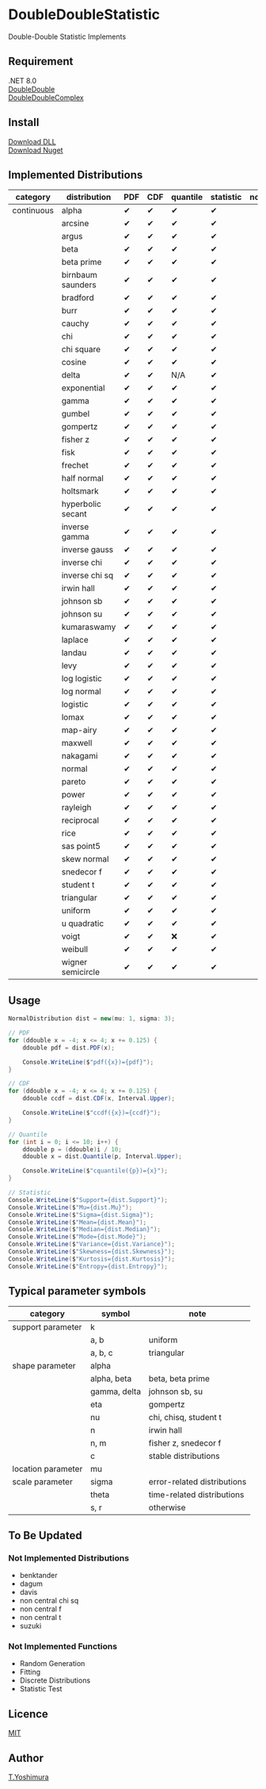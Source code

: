 # DoubleDoubleStatistic
 Double-Double Statistic Implements

## Requirement
.NET 8.0  
[DoubleDouble](https://github.com/tk-yoshimura/DoubleDouble)  
[DoubleDoubleComplex](https://github.com/tk-yoshimura/DoubleDoubleComplex)  

## Install
[Download DLL](https://github.com/tk-yoshimura/DoubleDoubleStatistic/releases)  
[Download Nuget](https://www.nuget.org/packages/tyoshimura.DoubleDouble.Statistic/)  

## Implemented Distributions

| category   | distribution      | PDF      | CDF      | quantile | statistic | note |
| ---------- | ----------------- | -------- | -------- | -------- | --------- | ---- |
| continuous | alpha             | &#x2714; | &#x2714; | &#x2714; | &#x2714;  |      |
|            | arcsine           | &#x2714; | &#x2714; | &#x2714; | &#x2714;  |      |
|            | argus             | &#x2714; | &#x2714; | &#x2714; | &#x2714;  |      |
|            | beta              | &#x2714; | &#x2714; | &#x2714; | &#x2714;  |      |
|            | beta prime        | &#x2714; | &#x2714; | &#x2714; | &#x2714;  |      |
|            | birnbaum saunders | &#x2714; | &#x2714; | &#x2714; | &#x2714;  |      |
|            | bradford          | &#x2714; | &#x2714; | &#x2714; | &#x2714;  |      |
|            | burr              | &#x2714; | &#x2714; | &#x2714; | &#x2714;  |      |
|            | cauchy            | &#x2714; | &#x2714; | &#x2714; | &#x2714;  |      |
|            | chi               | &#x2714; | &#x2714; | &#x2714; | &#x2714;  |      |
|            | chi square        | &#x2714; | &#x2714; | &#x2714; | &#x2714;  |      |
|            | cosine            | &#x2714; | &#x2714; | &#x2714; | &#x2714;  |      |
|            | delta             | &#x2714; | &#x2714; | N/A      | &#x2714;  |      |
|            | exponential       | &#x2714; | &#x2714; | &#x2714; | &#x2714;  |      |
|            | gamma             | &#x2714; | &#x2714; | &#x2714; | &#x2714;  |      |
|            | gumbel            | &#x2714; | &#x2714; | &#x2714; | &#x2714;  |      |
|            | gompertz          | &#x2714; | &#x2714; | &#x2714; | &#x2714;  |      |
|            | fisher z          | &#x2714; | &#x2714; | &#x2714; | &#x2714;  |      |
|            | fisk              | &#x2714; | &#x2714; | &#x2714; | &#x2714;  |      |
|            | frechet           | &#x2714; | &#x2714; | &#x2714; | &#x2714;  |      |
|            | half normal       | &#x2714; | &#x2714; | &#x2714; | &#x2714;  |      |
|            | holtsmark         | &#x2714; | &#x2714; | &#x2714; | &#x2714;  |      |
|            | hyperbolic secant | &#x2714; | &#x2714; | &#x2714; | &#x2714;  |      |
|            | inverse gamma     | &#x2714; | &#x2714; | &#x2714; | &#x2714;  |      |
|            | inverse gauss     | &#x2714; | &#x2714; | &#x2714; | &#x2714;  |      |
|            | inverse chi       | &#x2714; | &#x2714; | &#x2714; | &#x2714;  |      |
|            | inverse chi sq    | &#x2714; | &#x2714; | &#x2714; | &#x2714;  |      |
|            | irwin hall        | &#x2714; | &#x2714; | &#x2714; | &#x2714;  |      |
|            | johnson sb        | &#x2714; | &#x2714; | &#x2714; | &#x2714;  |      |
|            | johnson su        | &#x2714; | &#x2714; | &#x2714; | &#x2714;  |      |
|            | kumaraswamy       | &#x2714; | &#x2714; | &#x2714; | &#x2714;  |      |
|            | laplace           | &#x2714; | &#x2714; | &#x2714; | &#x2714;  |      |
|            | landau            | &#x2714; | &#x2714; | &#x2714; | &#x2714;  |      |
|            | levy              | &#x2714; | &#x2714; | &#x2714; | &#x2714;  |      |
|            | log logistic      | &#x2714; | &#x2714; | &#x2714; | &#x2714;  |      |
|            | log normal        | &#x2714; | &#x2714; | &#x2714; | &#x2714;  |      |
|            | logistic          | &#x2714; | &#x2714; | &#x2714; | &#x2714;  |      |
|            | lomax             | &#x2714; | &#x2714; | &#x2714; | &#x2714;  |      |
|            | map-airy          | &#x2714; | &#x2714; | &#x2714; | &#x2714;  |      |
|            | maxwell           | &#x2714; | &#x2714; | &#x2714; | &#x2714;  |      |
|            | nakagami          | &#x2714; | &#x2714; | &#x2714; | &#x2714;  |      |
|            | normal            | &#x2714; | &#x2714; | &#x2714; | &#x2714;  |      |
|            | pareto            | &#x2714; | &#x2714; | &#x2714; | &#x2714;  |      |
|            | power             | &#x2714; | &#x2714; | &#x2714; | &#x2714;  |      |
|            | rayleigh          | &#x2714; | &#x2714; | &#x2714; | &#x2714;  |      |
|            | reciprocal        | &#x2714; | &#x2714; | &#x2714; | &#x2714;  |      |
|            | rice              | &#x2714; | &#x2714; | &#x2714; | &#x2714;  |      |
|            | sas point5        | &#x2714; | &#x2714; | &#x2714; | &#x2714;  |      |
|            | skew normal       | &#x2714; | &#x2714; | &#x2714; | &#x2714;  |      |
|            | snedecor f        | &#x2714; | &#x2714; | &#x2714; | &#x2714;  |      |
|            | student t         | &#x2714; | &#x2714; | &#x2714; | &#x2714;  |      |
|            | triangular        | &#x2714; | &#x2714; | &#x2714; | &#x2714;  |      |
|            | uniform           | &#x2714; | &#x2714; | &#x2714; | &#x2714;  |      |
|            | u quadratic       | &#x2714; | &#x2714; | &#x2714; | &#x2714;  |      |
|            | voigt             | &#x2714; | &#x2714; | &#x274c; | &#x2714;  |      |
|            | weibull           | &#x2714; | &#x2714; | &#x2714; | &#x2714;  |      |
|            | wigner semicircle | &#x2714; | &#x2714; | &#x2714; | &#x2714;  |      |

## Usage

```cs
NormalDistribution dist = new(mu: 1, sigma: 3);

// PDF
for (ddouble x = -4; x <= 4; x += 0.125) {
    ddouble pdf = dist.PDF(x);

    Console.WriteLine($"pdf({x})={pdf}");
}

// CDF
for (ddouble x = -4; x <= 4; x += 0.125) {
    ddouble ccdf = dist.CDF(x, Interval.Upper);

    Console.WriteLine($"ccdf({x})={ccdf}");
}

// Quantile
for (int i = 0; i <= 10; i++) {
    ddouble p = (ddouble)i / 10;
    ddouble x = dist.Quantile(p, Interval.Upper);

    Console.WriteLine($"cquantile({p})={x}");
}

// Statistic
Console.WriteLine($"Support={dist.Support}");
Console.WriteLine($"Mu={dist.Mu}");
Console.WriteLine($"Sigma={dist.Sigma}");
Console.WriteLine($"Mean={dist.Mean}");
Console.WriteLine($"Median={dist.Median}");
Console.WriteLine($"Mode={dist.Mode}");
Console.WriteLine($"Variance={dist.Variance}");
Console.WriteLine($"Skewness={dist.Skewness}");
Console.WriteLine($"Kurtosis={dist.Kurtosis}");
Console.WriteLine($"Entropy={dist.Entropy}");
```

## Typical parameter symbols
| category            | symbol       | note                        |
| ------------------- | ------------ | --------------------------- |
| support parameter   | k            |                             |
|                     | a, b         | uniform                     |
|                     | a, b, c      | triangular                  |
| shape parameter     | alpha        |                             |
|                     | alpha, beta  | beta, beta prime            |
|                     | gamma, delta | johnson sb, su              |
|                     | eta          | gompertz                    |
|                     | nu           | chi, chisq, student t       |
|                     | n            | irwin hall                  |
|                     | n, m         | fisher z, snedecor f        |
|                     | c            | stable distributions        |
| location  parameter | mu           |                             |
| scale parameter     | sigma        | error-related distributions |
|                     | theta        | time-related distributions  |
|                     | s, r         | otherwise                   |

## To Be Updated

### Not Implemented Distributions

- benktander
- dagum
- davis
- non central chi sq
- non central f
- non central t
- suzuki

### Not Implemented Functions

- Random Generation
- Fitting
- Discrete Distributions
- Statistic Test

## Licence
[MIT](https://github.com/tk-yoshimura/DoubleDoubleStatistic/blob/main/LICENSE)

## Author

[T.Yoshimura](https://github.com/tk-yoshimura)
